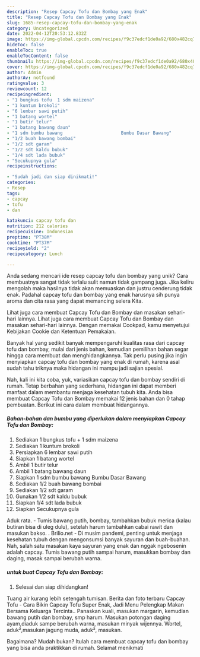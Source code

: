 ```yaml
---
description: "Resep Capcay Tofu dan Bombay yang Enak"
title: "Resep Capcay Tofu dan Bombay yang Enak"
slug: 1685-resep-capcay-tofu-dan-bombay-yang-enak
category: Uncategorized
date: 2022-04-12T20:53:12.832Z
image: https://img-global.cpcdn.com/recipes/f9c37edcf1de0a92/680x482cq70/capcay-tofu-dan-bombay-foto-resep-utama.jpg
hideToc: false
enableToc: true
enableTocContent: false
thumbnail: https://img-global.cpcdn.com/recipes/f9c37edcf1de0a92/680x482cq70/capcay-tofu-dan-bombay-foto-resep-utama.jpg
cover: https://img-global.cpcdn.com/recipes/f9c37edcf1de0a92/680x482cq70/capcay-tofu-dan-bombay-foto-resep-utama.jpg
author: Admin
authorAv: notfound
ratingvalue: 3
reviewcount: 12
recipeingredient:
- "1 bungkus tofu  1 sdm maizena"
- "1 kuntum brokoli"
- "6 lembar sawi putih"
- "1 batang wortel"
- "1 butir telur"
- "1 batang bawang daun"
- "1 sdm bumbu bawang                      Bumbu Dasar Bawang"
- "1/2 buah bawang bombai"
- "1/2 sdt garam"
- "1/2 sdt kaldu bubuk"
- "1/4 sdt lada bubuk"
- "Secukupnya gula"
recipeinstructions:

- "Sudah jadi dan siap dinikmati!"
categories:
- Resep
tags:
- capcay
- tofu
- dan

katakunci: capcay tofu dan 
nutrition: 212 calories
recipecuisine: Indonesian
preptime: "PT38M"
cooktime: "PT37M"
recipeyield: "2"
recipecategory: Lunch

---
```





Anda sedang mencari ide resep capcay tofu dan bombay yang unik? Cara membuatnya sangat tidak terlalu sulit namun tidak gampang juga. Jika keliru mengolah maka hasilnya tidak akan memuaskan dan justru cenderung tidak enak. Padahal capcay tofu dan bombay yang enak harusnya sih punya aroma dan cita rasa yang dapat memancing selera Kita.





Lihat juga cara membuat Capcay Tofu dan Bombay dan masakan sehari-hari lainnya. Lihat juga cara membuat Capcay Tofu dan Bombay dan masakan sehari-hari lainnya. Dengan memakai Cookpad, kamu menyetujui Kebijakan Cookie dan Ketentuan Pemakaian.

Banyak hal yang sedikit banyak mempengaruhi kualitas rasa dari capcay tofu dan bombay, mulai dari jenis bahan, kemudian pemilihan bahan segar hingga cara membuat dan menghidangkannya. Tak perlu pusing jika ingin menyiapkan capcay tofu dan bombay yang enak di rumah, karena asal sudah tahu triknya maka hidangan ini mampu jadi sajian spesial.






Nah, kali ini kita coba, yuk, variasikan capcay tofu dan bombay sendiri di rumah. Tetap berbahan yang sederhana, hidangan ini dapat memberi manfaat dalam membantu menjaga kesehatan tubuh kita. Anda bisa membuat Capcay Tofu dan Bombay memakai 12 jenis bahan dan 0 tahap pembuatan. Berikut ini cara dalam membuat hidangannya.

<!--inarticleads1-->

##### Bahan-bahan dan bumbu yang diperlukan dalam menyiapkan Capcay Tofu dan Bombay:

1. Sediakan 1 bungkus tofu + 1 sdm maizena
1. Sediakan 1 kuntum brokoli
1. Persiapkan 6 lembar sawi putih
1. Siapkan 1 batang wortel
1. Ambil 1 butir telur
1. Ambil 1 batang bawang daun
1. Siapkan 1 sdm bumbu bawang                      Bumbu Dasar Bawang
1. Sediakan 1/2 buah bawang bombai
1. Sediakan 1/2 sdt garam
1. Gunakan 1/2 sdt kaldu bubuk
1. Siapkan 1/4 sdt lada bubuk
1. Siapkan Secukupnya gula


Aduk rata. - Tumis bawang putih, bombay, tambahkan bubuk merica (kalau butiran bisa di uleg dulu), setelah harum tambahkan cabai rawit dan masukan bakso. . Brilio.net - Di musim pandemi, penting untuk menjaga kesehatan tubuh dengan mengonsumsi banyak sayuran dan buah-buahan. Nah, salah satu masakan kaya sayuran yang enak dan nggak ngebosenin adalah capcay. Tumis bawang putih sampai harum, masukkan bombay dan daging, masak sampai berubah warna. 

<!--inarticleads2-->

#####  untuk buat Capcay Tofu dan Bombay:


1. Selesai dan siap dihidangkan!

Tuang air kurang lebih setengah tumisan. Berita dan foto terbaru Capcay Tofu - Cara Bikin Capcay Tofu Super Enak, Jadi Menu Pelengkap Makan Bersama Keluarga Tercinta.. Panaskan kuali, masukan margarin, kemudian bawang putih dan bombay, smp harum. Masukan potongan daging ayam,diaduk sampe berubah warna, masukan minyak wijennya. Wortel, aduk²,masukan jagung muda, aduk², masukan. 

Bagaimana? Mudah bukan? Itulah cara membuat capcay tofu dan bombay yang bisa anda praktikkan di rumah. Selamat menikmati
